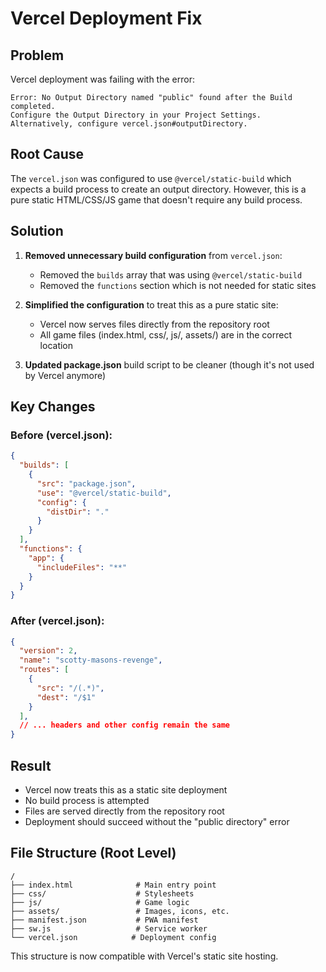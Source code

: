 # Vercel Deployment Fix

## Problem
Vercel deployment was failing with the error:
```
Error: No Output Directory named "public" found after the Build completed. 
Configure the Output Directory in your Project Settings. 
Alternatively, configure vercel.json#outputDirectory.
```

## Root Cause
The `vercel.json` was configured to use `@vercel/static-build` which expects a build process to create an output directory. However, this is a pure static HTML/CSS/JS game that doesn't require any build process.

## Solution
1. **Removed unnecessary build configuration** from `vercel.json`:
   - Removed the `builds` array that was using `@vercel/static-build`
   - Removed the `functions` section which is not needed for static sites

2. **Simplified the configuration** to treat this as a pure static site:
   - Vercel now serves files directly from the repository root
   - All game files (index.html, css/, js/, assets/) are in the correct location

3. **Updated package.json** build script to be cleaner (though it's not used by Vercel anymore)

## Key Changes

### Before (vercel.json):
```json
{
  "builds": [
    {
      "src": "package.json",
      "use": "@vercel/static-build",
      "config": {
        "distDir": "."
      }
    }
  ],
  "functions": {
    "app": {
      "includeFiles": "**"
    }
  }
}
```

### After (vercel.json):
```json
{
  "version": 2,
  "name": "scotty-masons-revenge",
  "routes": [
    {
      "src": "/(.*)",
      "dest": "/$1"
    }
  ],
  // ... headers and other config remain the same
}
```

## Result
- Vercel now treats this as a static site deployment
- No build process is attempted
- Files are served directly from the repository root
- Deployment should succeed without the "public directory" error

## File Structure (Root Level)
```
/
├── index.html              # Main entry point
├── css/                    # Stylesheets
├── js/                     # Game logic
├── assets/                 # Images, icons, etc.
├── manifest.json           # PWA manifest
├── sw.js                   # Service worker
└── vercel.json            # Deployment config
```

This structure is now compatible with Vercel's static site hosting.